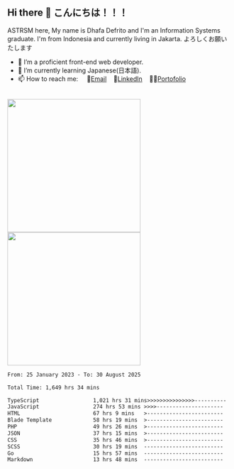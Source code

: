 ## Hi there 👋 こんにちは！！！
ASTRSM here, My name is Dhafa Defrito and I'm an Information Systems graduate. I'm from Indonesia and currently living in Jakarta. よろしくお願いたします

- 🔭 I’m a proficient front-end web developer.
- 🌱 I’m currently learning Japanese(日本語).
- 📫 How to reach me: &nbsp;&nbsp;&nbsp;&nbsp;📧[Email](ddefrito@gmail.com)&nbsp;&nbsp;&nbsp;&nbsp;💼[LinkedIn](https://www.linkedin.com/in/dhafad)&nbsp;&nbsp;&nbsp;&nbsp;👨‍🎨[Portofolio](https://ddefrito.vercel.app/)

<br>

<div align="left">
  <img src="https://media1.tenor.com/m/F96DSPtSiSgAAAAd/isekaijoucho-kamitsubaki.gif" height="300" />
	<a href="https://last.fm/user/nerumaeni"><img src="https://lastfm-recently-played.vercel.app/api?user=nerumaeni&count=5" height="300" /></a>
</div=

<!--START_SECTION:waka-->

```txt
From: 25 January 2023 - To: 30 August 2025

Total Time: 1,649 hrs 34 mins

TypeScript                 1,021 hrs 31 mins>>>>>>>>>>>>>>>----------   61.93 %
JavaScript                 274 hrs 53 mins >>>>---------------------   16.66 %
HTML                       67 hrs 9 mins   >------------------------   04.07 %
Blade Template             58 hrs 19 mins  >------------------------   03.54 %
PHP                        49 hrs 26 mins  >------------------------   03.00 %
JSON                       37 hrs 15 mins  >------------------------   02.26 %
CSS                        35 hrs 46 mins  >------------------------   02.17 %
SCSS                       30 hrs 19 mins  -------------------------   01.84 %
Go                         15 hrs 57 mins  -------------------------   00.97 %
Markdown                   13 hrs 48 mins  -------------------------   00.84 %
```

<!--END_SECTION:waka-->
